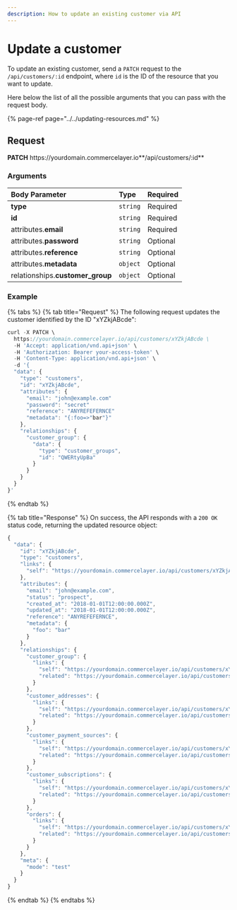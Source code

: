 ```yaml
---
description: How to update an existing customer via API
---
```


# Update a customer

To update an existing customer, send a `PATCH` request to the `/api/customers/:id` endpoint, where `id` is the ID of the resource that you want to update.

Here below the list of all the possible arguments that you can pass with the request body.

{% page-ref page="../../updating-resources.md" %}

## Request

**PATCH** https://<i></i>yourdomain.commercelayer.io**/api/customers/:id**

### Arguments

| Body Parameter | Type | Required |
| :--- | :--- | :--- |
| **type** | `string` | Required |
| **id** | `string` | Required |
| attributes.**email** | `string` | Required |
| attributes.**password** | `string` | Optional |
| attributes.**reference** | `string` | Optional |
| attributes.**metadata** | `object` | Optional |
| relationships.**customer_group** | `object` | Optional |

### Example

{% tabs %}
{% tab title="Request" %}
The following request updates the customer identified by the ID "xYZkjABcde":

```javascript
curl -X PATCH \
  https://yourdomain.commercelayer.io/api/customers/xYZkjABcde \
  -H 'Accept: application/vnd.api+json' \
  -H 'Authorization: Bearer your-access-token' \
  -H 'Content-Type: application/vnd.api+json' \
  -d '{
  "data": {
    "type": "customers",
    "id": "xYZkjABcde",
    "attributes": {
      "email": "john@example.com"
      "password": "secret"
      "reference": "ANYREFEFERNCE"
      "metadata": "{:foo=>"bar"}"
    },
    "relationships": {
      "customer_group": {
        "data": {
          "type": "customer_groups",
          "id": "QWERtyUpBa"
        }
      }
    }
  }
}'
```
{% endtab %}

{% tab title="Response" %}
On success, the API responds with a `200 OK` status code, returning the updated resource object:

```javascript
{
  "data": {
    "id": "xYZkjABcde",
    "type": "customers",
    "links": {
      "self": "https://yourdomain.commercelayer.io/api/customers/xYZkjABcde"
    },
    "attributes": {
      "email": "john@example.com",
      "status": "prospect",
      "created_at": "2018-01-01T12:00:00.000Z",
      "updated_at": "2018-01-01T12:00:00.000Z",
      "reference": "ANYREFEFERNCE",
      "metadata": {
        "foo": "bar"
      }
    },
    "relationships": {
      "customer_group": {
        "links": {
          "self": "https://yourdomain.commercelayer.io/api/customers/xYZkjABcde/relationships/customer_group",
          "related": "https://yourdomain.commercelayer.io/api/customers/xYZkjABcde/customer_group"
        }
      },
      "customer_addresses": {
        "links": {
          "self": "https://yourdomain.commercelayer.io/api/customers/xYZkjABcde/relationships/customer_addresses",
          "related": "https://yourdomain.commercelayer.io/api/customers/xYZkjABcde/customer_addresses"
        }
      },
      "customer_payment_sources": {
        "links": {
          "self": "https://yourdomain.commercelayer.io/api/customers/xYZkjABcde/relationships/customer_payment_sources",
          "related": "https://yourdomain.commercelayer.io/api/customers/xYZkjABcde/customer_payment_sources"
        }
      },
      "customer_subscriptions": {
        "links": {
          "self": "https://yourdomain.commercelayer.io/api/customers/xYZkjABcde/relationships/customer_subscriptions",
          "related": "https://yourdomain.commercelayer.io/api/customers/xYZkjABcde/customer_subscriptions"
        }
      },
      "orders": {
        "links": {
          "self": "https://yourdomain.commercelayer.io/api/customers/xYZkjABcde/relationships/orders",
          "related": "https://yourdomain.commercelayer.io/api/customers/xYZkjABcde/orders"
        }
      }
    },
    "meta": {
      "mode": "test"
    }
  }
}
```
{% endtab %}
{% endtabs %}
